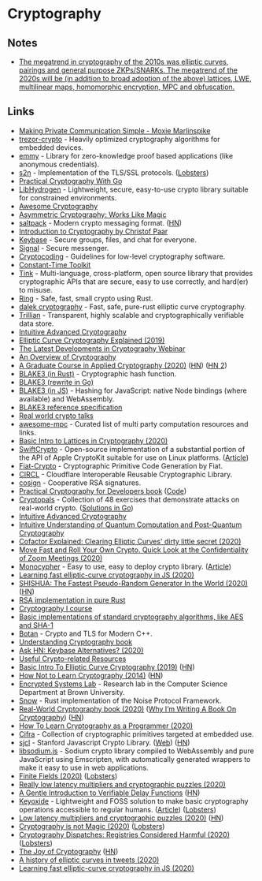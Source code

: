 # Cryptography

## Notes

- [The megatrend in cryptography of the 2010s was elliptic curves, pairings and general purpose ZKPs/SNARKs. The megatrend of the 2020s will be (in addition to broad adoption of the above) lattices, LWE, multilinear maps, homomorphic encryption, MPC and obfuscation.](https://twitter.com/VitalikButerin/status/1248704356758753281)

## Links

- [Making Private Communication Simple - Moxie Marlinspike](https://www.youtube.com/watch?v=kp-b8iTZqzM)
- [trezor-crypto](https://github.com/trezor/trezor-crypto) - Heavily optimized cryptography algorithms for embedded devices.
- [emmy](https://github.com/xlab-si/emmy) - Library for zero-knowledge proof based applications (like anonymous credentials).
- [s2n](https://github.com/awslabs/s2n) - Implementation of the TLS/SSL protocols. ([Lobsters](https://lobste.rs/s/i1jdij/aws_s_implementation_tls_ssl))
- [Practical Cryptography With Go](https://leanpub.com/gocrypto/read)
- [LibHydrogen](https://github.com/jedisct1/libhydrogen) - Lightweight, secure, easy-to-use crypto library suitable for constrained environments.
- [Awesome Cryptography](https://github.com/sobolevn/awesome-cryptography)
- [Asymmetric Cryptography: Works Like Magic](https://dominictarr.com/post/106497926352/asymmetric-cryptography-works-like-magic)
- [saltpack](https://github.com/keybase/saltpack) - Modern crypto messaging format. ([HN](https://news.ycombinator.com/item?id=23174421))
- [Introduction to Cryptography by Christof Paar](https://www.youtube.com/channel/UC1usFRN4LCMcfIV7UjHNuQg/videos)
- [Keybase](https://keybase.io) - Secure groups, files, and chat for everyone.
- [Signal](https://signal.org) - Secure messenger.
- [Cryptocoding](https://github.com/veorq/cryptocoding) - Guidelines for low-level cryptography software.
- [Constant-Time Toolkit](https://github.com/pornin/CTTK)
- [Tink](https://github.com/google/tink) - Multi-language, cross-platform, open source library that provides cryptographic APIs that are secure, easy to use correctly, and hard(er) to misuse.
- [Ring](https://github.com/briansmith/ring) - Safe, fast, small crypto using Rust.
- [dalek cryptography](https://github.com/dalek-cryptography) - Fast, safe, pure-rust elliptic curve cryptography.
- [Trillian](https://github.com/google/trillian) - Transparent, highly scalable and cryptographically verifiable data store.
- [Intuitive Advanced Cryptography](https://github.com/cryptosubtlety/intuitive-advanced-cryptography/blob/master/advancedcrypto.pdf)
- [Elliptic Curve Cryptography Explained (2019)](https://fangpenlin.com/posts/2019/10/07/elliptic-curve-cryptography-explained/)
- [The Latest Developments in Cryptography Webinar](https://www.youtube.com/watch?v=eQdkZRLD09M)
- [An Overview of Cryptography](https://www.garykessler.net/library/crypto.html)
- [A Graduate Course in Applied Cryptography (2020)](https://toc.cryptobook.us/) ([HN](https://news.ycombinator.com/item?id=22013751)) ([HN 2](https://news.ycombinator.com/item?id=22980003))
- [BLAKE3 (in Rust)](https://github.com/BLAKE3-team/BLAKE3) - Cryptographic hash function.
- [BLAKE3 (rewrite in Go)](https://github.com/lukechampine/blake3)
- [BLAKE3 (in JS)](https://github.com/connor4312/blake3) - Hashing for JavaScript: native Node bindings (where available) and WebAssembly.
- [BLAKE3 reference specification](https://github.com/BLAKE3-team/BLAKE3-specs)
- [Real world crypto talks](https://flak.tedunangst.com/post/real-world-crypto-talks)
- [awesome-mpc](https://github.com/rdragos/awesome-mpc) - Curated list of multi party computation resources and links.
- [Basic Intro to Lattices in Cryptography (2020)](https://qvault.io/2020/01/23/very-basic-intro-to-lattices-in-cryptography/)
- [SwiftCrypto](https://github.com/apple/swift-crypto) - Open-source implementation of a substantial portion of the API of Apple CryptoKit suitable for use on Linux platforms. ([Article](https://swift.org/blog/crypto/))
- [Fiat-Crypto](https://github.com/mit-plv/fiat-crypto) - Cryptographic Primitive Code Generation by Fiat.
- [CIRCL](https://github.com/cloudflare/circl) - Cloudflare Interoperable Reusable Cryptographic Library.
- [cosign](https://github.com/osresearch/cosign) - Cooperative RSA signatures.
- [Practical Cryptography for Developers book](https://cryptobook.nakov.com/) ([Code](https://github.com/nakov/Practical-Cryptography-for-Developers-Book))
- [Cryptopals](https://cryptopals.com/) - Collection of 48 exercises that demonstrate attacks on real-world crypto. ([Solutions in Go](https://github.com/0xfe/cryptopals))
- [Intuitive Advanced Cryptography](https://github.com/cryptosubtlety/intuitive-advanced-cryptography/blob/master/advancedcrypto.pdf)
- [Intuitive Understanding of Quantum Computation and Post-Quantum Cryptography](https://github.com/cryptosubtlety/postquantumcrypto)
- [Cofactor Explained: Clearing Elliptic Curves' dirty little secret (2020)](http://loup-vaillant.fr/tutorials/cofactor)
- [Move Fast and Roll Your Own Crypto. Quick Look at the Confidentiality of Zoom Meetings (2020)](https://citizenlab.ca/2020/04/move-fast-roll-your-own-crypto-a-quick-look-at-the-confidentiality-of-zoom-meetings/)
- [Monocypher](https://github.com/LoupVaillant/Monocypher) - Easy to use, easy to deploy crypto library. ([Article](http://loup-vaillant.fr/articles/implementing-elligator))
- [Learning fast elliptic-curve cryptography in JS (2020)](https://paulmillr.com/posts/noble-secp256k1-fast-ecc/)
- [SHISHUA: The Fastest Pseudo-Random Generator In the World (2020)](https://espadrine.github.io/blog/posts/shishua-the-fastest-prng-in-the-world.html) ([HN](https://news.ycombinator.com/item?id=22907539))
- [RSA implementation in pure Rust](https://github.com/RustCrypto/RSA)
- [Cryptography I course](https://www.coursera.org/learn/crypto)
- [Basic implementations of standard cryptography algorithms, like AES and SHA-1](https://github.com/B-Con/crypto-algorithms)
- [Botan](https://github.com/randombit/botan) - Crypto and TLS for Modern C++.
- [Understanding Cryptography book](http://www.crypto-textbook.com/)
- [Ask HN: Keybase Alternatives? (2020)](https://news.ycombinator.com/item?id=23103386)
- [Useful Crypto-related Resources](https://github.com/claucece/useful-crypto-resources)
- [Basic Intro To Elliptic Curve Cryptography (2019)](https://qvault.io/2019/12/31/very-basic-intro-to-elliptic-curve-cryptography/) ([HN](https://news.ycombinator.com/item?id=23370009))
- [How Not to Learn Cryptography (2014)](http://esl.cs.brown.edu/blog/how-not-to-learn-cryptography/) ([HN](https://news.ycombinator.com/item?id=23384227))
- [Encrypted Systems Lab](http://esl.cs.brown.edu/) - Research lab in the Computer Science Department at Brown University.
- [Snow](https://github.com/mcginty/snow) - Rust implementation of the Noise Protocol Framework.
- [Real-World Cryptography book (2020)](https://www.manning.com/books/real-world-cryptography) ([Why I’m Writing A Book On Cryptography](https://www.cryptologie.net/article/504/why-im-writing-a-book-on-cryptography/)) ([HN](https://news.ycombinator.com/item?id=23743218))
- [How To Learn Cryptography as a Programmer (2020)](https://soatok.blog/2020/06/10/how-to-learn-cryptography-as-a-programmer/)
- [Cifra](https://github.com/ctz/cifra) - Collection of cryptographic primitives targeted at embedded use.
- [sjcl](http://bitwiseshiftleft.github.io/sjcl/) - Stanford Javascript Crypto Library. ([Web](http://bitwiseshiftleft.github.io/sjcl/)) ([HN](https://news.ycombinator.com/item?id=23524662))
- [libsodium.js](https://github.com/jedisct1/libsodium.js) - Sodium crypto library compiled to WebAssembly and pure JavaScript using Emscripten, with automatically generated wrappers to make it easy to use in web applications.
- [Finite Fields (2020)](https://btcclj.com/posts-output/2020-04-21-finite-fields/) ([Lobsters](https://lobste.rs/s/tuawd2/finite_fields))
- [Really low latency multipliers and cryptographic puzzles (2020)](https://blog.janestreet.com/really-low-latency-multipliers-and-cryptographic-puzzles/)
- [A Gentle Introduction to Verifiable Delay Functions](https://adlrocha.substack.com/p/adlrocha-a-gentle-introduction-to) ([HN](https://news.ycombinator.com/item?id=23667575))
- [Keyoxide](https://keyoxide.org/) - Lightweight and FOSS solution to make basic cryptography operations accessible to regular humans. ([Article](https://yarmo.eu/post/keyoxide)) ([Lobsters](https://lobste.rs/s/2ab63g/launching_keyoxide_org))
- [Low latency multipliers and cryptographic puzzles (2020)](https://blog.janestreet.com/really-low-latency-multipliers-and-cryptographic-puzzles/) ([HN](https://news.ycombinator.com/item?id=23725921))
- [Cryptography is not Magic (2020)](http://loup-vaillant.fr/articles/crypto-is-not-magic) ([Lobsters](https://lobste.rs/s/huvle5/cryptography_is_not_magic))
- [Cryptography Dispatches: Registries Considered Harmful (2020)](https://buttondown.email/cryptography-dispatches/archive/cryptography-dispatches-registries-considered/) ([Lobsters](https://lobste.rs/s/4eku7g/cryptography_dispatches_registries))
- [The Joy of Cryptography](http://web.engr.oregonstate.edu/~rosulekm/crypto/) ([HN](https://news.ycombinator.com/item?id=24310842))
- [A history of elliptic curves in tweets (2020)](https://vnhacker.blogspot.com/2020/09/a-history-of-elliptic-curves-in-tweets.html)
- [Learning fast elliptic-curve cryptography in JS (2020)](https://paulmillr.com/posts/noble-secp256k1-fast-ecc/)
